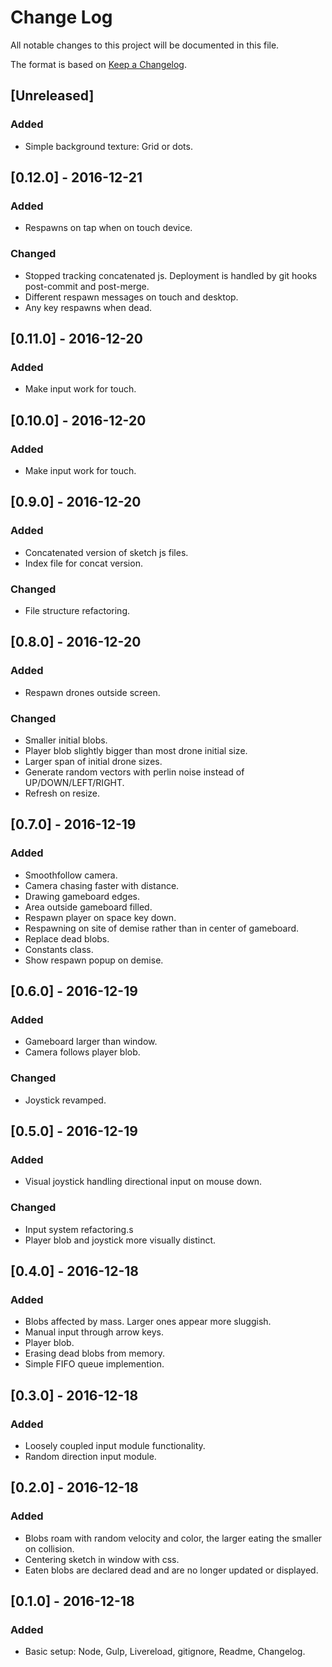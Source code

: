 
# Change Log
All notable changes to this project will be documented in this file.

The format is based on [Keep a Changelog](http://keepachangelog.com/).

## [Unreleased]
### Added
- Simple background texture: Grid or dots.

## [0.12.0] - 2016-12-21
### Added
- Respawns on tap when on touch device.

### Changed
- Stopped tracking concatenated js. Deployment is handled by git hooks post-commit and post-merge.
- Different respawn messages on touch and desktop.
- Any key respawns when dead.

## [0.11.0] - 2016-12-20
### Added
- Make input work for touch.

## [0.10.0] - 2016-12-20
### Added
- Make input work for touch.

## [0.9.0] - 2016-12-20
### Added
- Concatenated version of sketch js files.
- Index file for concat version.

### Changed
- File structure refactoring.

## [0.8.0] - 2016-12-20
### Added 
- Respawn drones outside screen.

### Changed
- Smaller initial blobs.
- Player blob slightly bigger than most drone initial size.
- Larger span of initial drone sizes.
- Generate random vectors with perlin noise instead of UP/DOWN/LEFT/RIGHT.
- Refresh on resize.

## [0.7.0] - 2016-12-19
### Added
- Smoothfollow camera.
- Camera chasing faster with distance.
- Drawing gameboard edges.
- Area outside gameboard filled.
- Respawn player on space key down.
- Respawning on site of demise rather than in center of gameboard.
- Replace dead blobs.
- Constants class.
- Show respawn popup on demise.

## [0.6.0] - 2016-12-19
### Added
- Gameboard larger than window.
- Camera follows player blob.

### Changed
- Joystick revamped.

## [0.5.0] - 2016-12-19
### Added
- Visual joystick handling directional input on mouse down.

### Changed
- Input system refactoring.s
- Player blob and joystick more visually distinct.


## [0.4.0] - 2016-12-18
### Added
- Blobs affected by mass. Larger ones appear more sluggish.
- Manual input through arrow keys.
- Player blob.
- Erasing dead blobs from memory. 
- Simple FIFO queue implemention.

## [0.3.0] - 2016-12-18
### Added
- Loosely coupled input module functionality.
- Random direction input module.

## [0.2.0] - 2016-12-18
### Added
- Blobs roam with random velocity and color, the larger eating the smaller on collision.
- Centering sketch in window with css.
- Eaten blobs are declared dead and are no longer updated or displayed.

## [0.1.0] - 2016-12-18
### Added
- Basic setup: Node, Gulp, Livereload, gitignore, Readme, Changelog.